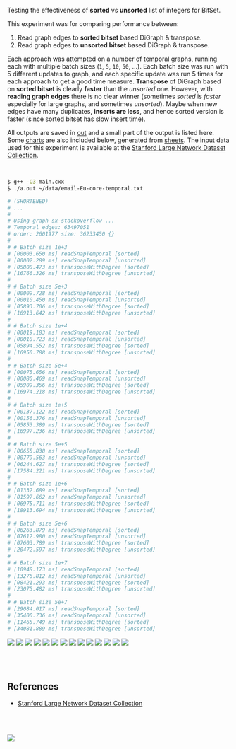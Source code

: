 Testing the effectiveness of **sorted** vs **unsorted** list of integers for BitSet.

This experiment was for comparing performance between:
1. Read graph edges to **sorted bitset** based DiGraph & transpose.
2. Read graph edges to **unsorted bitset** based DiGraph & transpose.

Each approach was attempted on a number of temporal graphs, running each with
multiple batch sizes (`1`, `5`, `10`, `50`, ...). Each batch size was run with 5
different updates to graph, and each specific update was run 5 times for each
approach to get a good time measure. **Transpose** of DiGraph based on
**sorted bitset** is clearly **faster** than the *unsorted* one. However, with
**reading graph edges** there is no clear winner (sometimes *sorted* is
*faster* especially for large graphs, and sometimes *unsorted*). Maybe when
new edges have many duplicates, **inserts are less**, and hence sorted version
is faster (since sorted bitset has slow insert time).

All outputs are saved in [out](out/) and a small part of the output is listed
here. Some [charts] are also included below, generated from [sheets]. The input
data used for this experiment is available at the
[Stanford Large Network Dataset Collection].

<br>

```bash
$ g++ -O3 main.cxx
$ ./a.out ~/data/email-Eu-core-temporal.txt

# (SHORTENED)
# ...
#
# Using graph sx-stackoverflow ...
# Temporal edges: 63497051
# order: 2601977 size: 36233450 {}
#
# # Batch size 1e+3
# [00003.650 ms] readSnapTemporal [sorted]
# [00002.289 ms] readSnapTemporal [unsorted]
# [05808.473 ms] transposeWithDegree [sorted]
# [16766.326 ms] transposeWithDegree [unsorted]
#
# # Batch size 5e+3
# [00009.728 ms] readSnapTemporal [sorted]
# [00010.450 ms] readSnapTemporal [unsorted]
# [05893.706 ms] transposeWithDegree [sorted]
# [16913.642 ms] transposeWithDegree [unsorted]
#
# # Batch size 1e+4
# [00019.183 ms] readSnapTemporal [sorted]
# [00018.723 ms] readSnapTemporal [unsorted]
# [05894.552 ms] transposeWithDegree [sorted]
# [16950.788 ms] transposeWithDegree [unsorted]
#
# # Batch size 5e+4
# [00075.656 ms] readSnapTemporal [sorted]
# [00080.469 ms] readSnapTemporal [unsorted]
# [05909.356 ms] transposeWithDegree [sorted]
# [16974.218 ms] transposeWithDegree [unsorted]
#
# # Batch size 1e+5
# [00137.122 ms] readSnapTemporal [sorted]
# [00156.376 ms] readSnapTemporal [unsorted]
# [05853.389 ms] transposeWithDegree [sorted]
# [16997.236 ms] transposeWithDegree [unsorted]
#
# # Batch size 5e+5
# [00655.838 ms] readSnapTemporal [sorted]
# [00779.563 ms] readSnapTemporal [unsorted]
# [06244.627 ms] transposeWithDegree [sorted]
# [17584.221 ms] transposeWithDegree [unsorted]
#
# # Batch size 1e+6
# [01332.689 ms] readSnapTemporal [sorted]
# [01597.662 ms] readSnapTemporal [unsorted]
# [06975.711 ms] transposeWithDegree [sorted]
# [18913.694 ms] transposeWithDegree [unsorted]
#
# # Batch size 5e+6
# [06263.879 ms] readSnapTemporal [sorted]
# [07612.980 ms] readSnapTemporal [unsorted]
# [07603.789 ms] transposeWithDegree [sorted]
# [20472.597 ms] transposeWithDegree [unsorted]
#
# # Batch size 1e+7
# [10948.173 ms] readSnapTemporal [sorted]
# [13276.812 ms] readSnapTemporal [unsorted]
# [08421.293 ms] transposeWithDegree [sorted]
# [23075.482 ms] transposeWithDegree [unsorted]
#
# # Batch size 5e+7
# [29084.017 ms] readSnapTemporal [sorted]
# [35400.736 ms] readSnapTemporal [unsorted]
# [11465.749 ms] transposeWithDegree [sorted]
# [34081.889 ms] transposeWithDegree [unsorted]
```

[![](https://i.imgur.com/AO60Lp2.gif)][sheets]
[![](https://i.imgur.com/PfnYurJ.gif)][sheets]
[![](https://i.imgur.com/yOU9KUs.gif)][sheets]
[![](https://i.imgur.com/FOCek4N.gif)][sheets]
[![](https://i.imgur.com/FNjzMwG.gif)][sheets]
[![](https://i.imgur.com/yjf6gHQ.gif)][sheets]
[![](https://i.imgur.com/0oJxvcN.gif)][sheets]
[![](https://i.imgur.com/aCxMYZ5.gif)][sheets]
[![](https://i.imgur.com/vTGHuYE.gif)][sheets]
[![](https://i.imgur.com/Ka37H7J.gif)][sheets]
[![](https://i.imgur.com/PMP8x2V.gif)][sheets]
[![](https://i.imgur.com/xTkdVrU.gif)][sheets]
[![](https://i.imgur.com/L9IsuTD.gif)][sheets]
[![](https://i.imgur.com/sxNrmL2.gif)][sheets]

<br>
<br>


## References

- [Stanford Large Network Dataset Collection]

<br>
<br>

[![](https://i.imgur.com/DuJu78s.jpg)](https://www.youtube.com/watch?v=2k_ihEEZG-o)

[Stanford Large Network Dataset Collection]: http://snap.stanford.edu/data/index.html
[charts]: https://photos.app.goo.gl/c2ivFPbEXdw6ZFaM7
[sheets]: https://docs.google.com/spreadsheets/d/1AB23nO5K71-TWe7aY6cf5Rte7jfLhfITPFBnRB_jVzM/edit?usp=sharing
